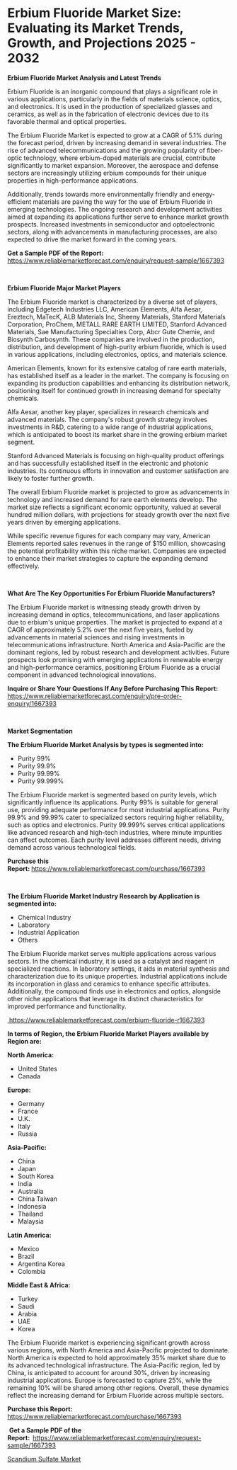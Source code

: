 <p><h1>Erbium Fluoride Market Size: Evaluating its Market Trends, Growth, and Projections 2025 - 2032</h1></p><p><strong>Erbium Fluoride Market Analysis and Latest Trends</strong></p>
<p><p>Erbium Fluoride is an inorganic compound that plays a significant role in various applications, particularly in the fields of materials science, optics, and electronics. It is used in the production of specialized glasses and ceramics, as well as in the fabrication of electronic devices due to its favorable thermal and optical properties.</p><p>The Erbium Fluoride Market is expected to grow at a CAGR of 5.1% during the forecast period, driven by increasing demand in several industries. The rise of advanced telecommunications and the growing popularity of fiber-optic technology, where erbium-doped materials are crucial, contribute significantly to market expansion. Moreover, the aerospace and defense sectors are increasingly utilizing erbium compounds for their unique properties in high-performance applications.</p><p>Additionally, trends towards more environmentally friendly and energy-efficient materials are paving the way for the use of Erbium Fluoride in emerging technologies. The ongoing research and development activities aimed at expanding its applications further serve to enhance market growth prospects. Increased investments in semiconductor and optoelectronic sectors, along with advancements in manufacturing processes, are also expected to drive the market forward in the coming years.</p></p>
<p><strong>Get a Sample PDF of the Report:&nbsp;</strong> <a href="https://www.reliablemarketforecast.com/enquiry/request-sample/1667393?utm_campaign=2717&utm_medium=2&utm_source=Github&utm_content=ia&utm_term=07032025&utm_id=erbium-fluoride">https://www.reliablemarketforecast.com/enquiry/request-sample/1667393</a></p>
<p>&nbsp;</p>
<p><strong>Erbium Fluoride Major Market Players</strong></p>
<p><p>The Erbium Fluoride market is characterized by a diverse set of players, including Edgetech Industries LLC, American Elements, Alfa Aesar, Ereztech, MaTecK, ALB Materials Inc, Sheeny Materials, Stanford Materials Corporation, ProChem, METALL RARE EARTH LIMITED, Stanford Advanced Materials, Sae Manufacturing Specialties Corp, Abcr Gute Chemie, and Biosynth Carbosynth. These companies are involved in the production, distribution, and development of high-purity erbium fluoride, which is used in various applications, including electronics, optics, and materials science.</p><p>American Elements, known for its extensive catalog of rare earth materials, has established itself as a leader in the market. The company is focusing on expanding its production capabilities and enhancing its distribution network, positioning itself for continued growth in increasing demand for specialty chemicals.</p><p>Alfa Aesar, another key player, specializes in research chemicals and advanced materials. The company's robust growth strategy involves investments in R&D, catering to a wide range of industrial applications, which is anticipated to boost its market share in the growing erbium market segment.</p><p>Stanford Advanced Materials is focusing on high-quality product offerings and has successfully established itself in the electronic and photonic industries. Its continuous efforts in innovation and customer satisfaction are likely to foster further growth.</p><p>The overall Erbium Fluoride market is projected to grow as advancements in technology and increased demand for rare earth elements develop. The market size reflects a significant economic opportunity, valued at several hundred million dollars, with projections for steady growth over the next five years driven by emerging applications.</p><p>While specific revenue figures for each company may vary, American Elements reported sales revenues in the range of $150 million, showcasing the potential profitability within this niche market. Companies are expected to enhance their market strategies to capture the expanding demand effectively.</p></p>
<p>&nbsp;</p>
<p><strong>What Are The Key Opportunities For Erbium Fluoride Manufacturers?</strong></p>
<p><p>The Erbium Fluoride market is witnessing steady growth driven by increasing demand in optics, telecommunications, and laser applications due to erbium's unique properties. The market is projected to expand at a CAGR of approximately 5.2% over the next five years, fueled by advancements in material sciences and rising investments in telecommunications infrastructure. North America and Asia-Pacific are the dominant regions, led by robust research and development activities. Future prospects look promising with emerging applications in renewable energy and high-performance ceramics, positioning Erbium Fluoride as a crucial component in advanced technological innovations.</p></p>
<p><strong>Inquire or Share Your Questions If Any Before Purchasing This Report:</strong> <a href="https://www.reliablemarketforecast.com/enquiry/pre-order-enquiry/1667393?utm_campaign=2717&utm_medium=2&utm_source=Github&utm_content=ia&utm_term=07032025&utm_id=erbium-fluoride">https://www.reliablemarketforecast.com/enquiry/pre-order-enquiry/1667393</a></p>
<p>&nbsp;</p>
<p><strong>Market Segmentation</strong></p>
<p><strong>The Erbium Fluoride Market Analysis by types is segmented into:</strong></p>
<p><ul><li>Purity 99%</li><li>Purity 99.9%</li><li>Purity 99.99%</li><li>Purity 99.999%</li></ul></p>
<p><p>The Erbium Fluoride market is segmented based on purity levels, which significantly influence its applications. Purity 99% is suitable for general use, providing adequate performance for most industrial applications. Purity 99.9% and 99.99% cater to specialized sectors requiring higher reliability, such as optics and electronics. Purity 99.999% serves critical applications like advanced research and high-tech industries, where minute impurities can affect outcomes. Each purity level addresses different needs, driving demand across various technological fields.</p></p>
<p><strong>Purchase this Report:&nbsp;</strong><a href="https://www.reliablemarketforecast.com/purchase/1667393?utm_campaign=2717&utm_medium=2&utm_source=Github&utm_content=ia&utm_term=07032025&utm_id=erbium-fluoride">https://www.reliablemarketforecast.com/purchase/1667393</a></p>
<p>&nbsp;</p>
<p><strong>The Erbium Fluoride Market Industry Research by Application is segmented into:</strong></p>
<p><ul><li>Chemical Industry</li><li>Laboratory</li><li>Industrial Application</li><li>Others</li></ul></p>
<p><p>The Erbium Fluoride market serves multiple applications across various sectors. In the chemical industry, it is used as a catalyst and reagent in specialized reactions. In laboratory settings, it aids in material synthesis and characterization due to its unique properties. Industrial applications include its incorporation in glass and ceramics to enhance specific attributes. Additionally, the compound finds use in electronics and optics, alongside other niche applications that leverage its distinct characteristics for improved performance and functionality.</p></p>
<p><a href="https://www.reliablemarketforecast.com/erbium-fluoride-r1667393?utm_campaign=2717&utm_medium=2&utm_source=Github&utm_content=ia&utm_term=07032025&utm_id=erbium-fluoride">&nbsp;https://www.reliablemarketforecast.com/erbium-fluoride-r1667393</a></p>
<p><strong>In terms of Region, the Erbium Fluoride Market Players available by Region are:</strong></p>
<p>
    <p> <strong> North America: </strong>
        <ul>
            <li>United States</li>
            <li>Canada</li>
        </ul>
        </p> 
    <p> <strong> Europe: </strong>
        <ul>
            <li>Germany</li>
            <li>France</li>
            <li>U.K.</li>
            <li>Italy</li>
            <li>Russia</li>
        </ul>
        </p> 
    <p> <strong> Asia-Pacific: </strong>
        <ul>
            <li>China</li>
            <li>Japan</li>
            <li>South Korea</li>
            <li>India</li>
            <li>Australia</li>
            <li>China Taiwan</li>
            <li>Indonesia</li>
            <li>Thailand</li>
            <li>Malaysia</li>
        </ul>
        </p> 
    <p> <strong> Latin America: </strong>
        <ul>
            <li>Mexico</li>
            <li>Brazil</li>
            <li>Argentina Korea</li>
            <li>Colombia</li>
        </ul>
        </p> 
    <p> <strong> Middle East & Africa: </strong>
        <ul>
            <li>Turkey</li>
            <li>Saudi</li>
            <li>Arabia</li>
            <li>UAE</li>
            <li>Korea</li>
        </ul>
    </p>
    </p>
<p><p>The Erbium Fluoride market is experiencing significant growth across various regions, with North America and Asia-Pacific projected to dominate. North America is expected to hold approximately 35% market share due to its advanced technological infrastructure. The Asia-Pacific region, led by China, is anticipated to account for around 30%, driven by increasing industrial applications. Europe is forecasted to capture 25%, while the remaining 10% will be shared among other regions. Overall, these dynamics reflect the increasing demand for Erbium Fluoride across multiple sectors.</p></p>
<p><strong>Purchase this Report: </strong><a href="https://www.reliablemarketforecast.com/purchase/1667393?utm_campaign=2717&utm_medium=2&utm_source=Github&utm_content=ia&utm_term=07032025&utm_id=erbium-fluoride">https://www.reliablemarketforecast.com/purchase/1667393</a></p>
<p>&nbsp;<strong>Get a Sample PDF of the Report:&nbsp;&nbsp;</strong><a href="https://www.reliablemarketforecast.com/enquiry/request-sample/1667393?utm_campaign=2717&utm_medium=2&utm_source=Github&utm_content=ia&utm_term=07032025&utm_id=erbium-fluoride">https://www.reliablemarketforecast.com/enquiry/request-sample/1667393</a></p>
<p><strong></strong></p>
<p><p><a href="https://github.com/vjorelaclliv/Market-Research-Report-List-1/blob/main/scandium-sulfate-market.md?utm_campaign=2717&utm_medium=2&utm_source=Github&utm_content=ia&utm_term=07032025&utm_id=erbium-fluoride">Scandium Sulfate Market</a></p></p>